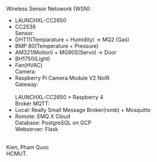 Wireless Sensor Netowork (WSN):<br/>
+ LAUNCHXL-CC2650<br/>
+ CC2538<br/>
Sensor:<br/>
+ DHT11(Temparature + Humidity) -> MQ2 (Gas)<br/>
+ BMP 80(Temperature + Pressure)<br/>
+ AM321(Motion) + MG90S(Servo) -> Door<br/>
+ BH1750(Light)<br/>
+ Fan(HVAC)<br/>
Camera:<br/>
+ Raspberry Pi Camera Module V2 NoIR<br/>
Gateway:<br/>   
LAUNCHXL-CC2650 + Raspberry 4<br/>
Broker MQTT:<br/>
+ Local:  Really Small Message Broker(rsmb) +  Mosquitto<br/>
+ Romote: EMQ X Cloud<br/>
Database:  PostgreSQL on GCP<br/>
Webserver: Flask<br/>
<br/>
Kien, Pham Quoc<br/>
HCMUT.<br/>
